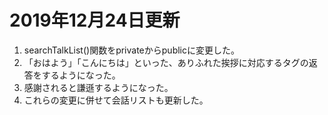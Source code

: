 # 2019年12月24日更新
1. searchTalkList()関数をprivateからpublicに変更した。
2. 「おはよう」「こんにちは」といった、ありふれた挨拶に対応するタグの返答をするようになった。
3. 感謝されると謙遜するようになった。
4. これらの変更に併せて会話リストも更新した。
